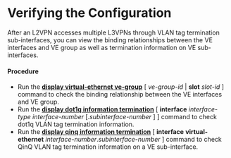 Verifying the Configuration
===========================

After an L2VPN accesses multiple L3VPNs through VLAN tag termination sub-interfaces, you can view the binding relationships between the VE interfaces and VE group as well as termination information on VE sub-interfaces.

#### Procedure

* Run the [**display virtual-ethernet ve-group**](cmdqueryname=display+virtual-ethernet+ve-group) [ *ve-group-id* | **slot** *slot-id* ] command to check the binding relationship between the VE interfaces and VE group.
* Run the [**display dot1q information termination**](cmdqueryname=display+dot1q+information+termination) [ **interface** *interface-type* *interface-number* [.*subinterface-number* ] ] command to check dot1q VLAN tag termination information.
* Run the [**display qinq information termination**](cmdqueryname=display+qinq+information+termination) [ **interface** **virtual-ethernet** *interface-number*.*subinterface-number* ] command to check QinQ VLAN tag termination information on a VE sub-interface.